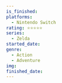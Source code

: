 ```yaml
---
is_finished:
platforms:
  - Nintendo Switch
rating: ⭐⭐⭐⭐⭐
series:
  - Zelda
started_date:
genre:
  - Action
  - Adventure
img:
finished_date:
---
```

